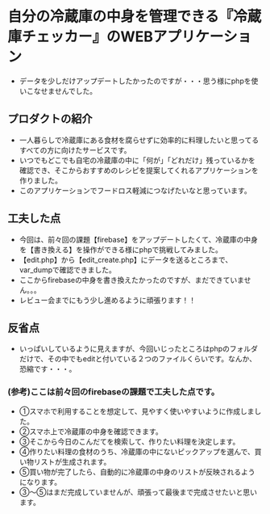 # 自分の冷蔵庫の中身を管理できる『冷蔵庫チェッカー』のWEBアプリケーション
- データを少しだけアップデートしたかったのですが・・・思う様にphpを使いこなせませんでした。

## プロダクトの紹介
- 一人暮らしで冷蔵庫にある食材を腐らせずに効率的に料理したいと思ってるすべての方に向けたサービスです。
- いつでもどこでも自宅の冷蔵庫の中に「何が」「どれだけ」残っているかを確認でき、そこからおすすめのレシピを提案してくれるアプリケーションを作りました。
- このアプリケーションでフードロス軽減につなげたいなと思っています。

## 工夫した点
- 今回は、前々回の課題【firebase】をアップデートしたくて、冷蔵庫の中身を【書き換える】を操作ができる様にphpで挑戦してみました。
- 【edit.php】から【edit_create.php】にデータを送るところまで、var_dumpで確認できました。
- ここからfirebaseの中身を書き換えたかったのですが、まだできていません。。。
- レビュー会までにもう少し進めるように頑張ります！！

## 反省点
- いっぱいしているように見えますが、今回いじったところはphpのフォルダだけで、その中でもeditと付いている２つのファイルくらいです。なんか、恐縮です・・・。

### (参考)ここは前々回のfirebaseの課題で工夫した点です。
- ①スマホで利用することを想定して、見やすく使いやすいように作成しました。
- ②スマホ上で冷蔵庫の中身を確認できます。
- ③そこから今日のこんだてを検索して、作りたい料理を決定します。
- ④作りたい料理の食材のうち、冷蔵庫の中にないピックアップを選んで、買い物リストが生成されます。
- ⑤買い物が完了したら、自動的に冷蔵庫の中身のリストが反映されるようになります。
- ③〜⑤はまだ完成していませんが、頑張って最後まで完成させたいと思います。

